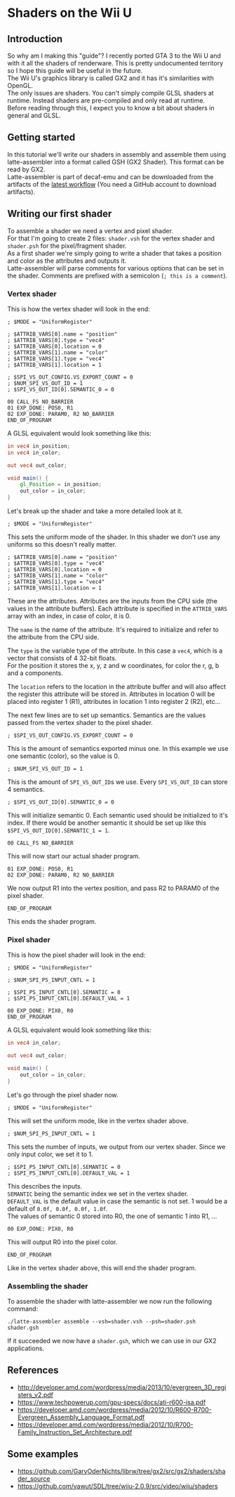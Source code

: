# Shaders on the Wii U

## Introduction
So why am I making this "guide"? I recently ported GTA 3 to the Wii U and with it all the shaders of renderware. This is pretty undocumented territory so I hope this guide will be useful in the future.  
The Wii U's graphics library is called GX2 and it has it's similarities with OpenGL.  
The only issues are shaders. You can't simply compile GLSL shaders at runtime. Instead shaders are pre-compiled and only read at runtime.  
Before reading through this, I expect you to know a bit about shaders in general and GLSL.

## Getting started
In this tutorial we'll write our shaders in assembly and assemble them using latte-assembler into a format called GSH (GX2 Shader). This format can be read by GX2.  
Latte-assembler is part of decaf-emu and can be downloaded from the artifacts of the [latest workflow](https://github.com/decaf-emu/decaf-emu/actions) (You need a GitHub account to download artifacts).

## Writing our first shader
To assemble a shader we need a vertex and pixel shader.  
For that I'm going to create 2 files: `shader.vsh` for the vertex shader and `shader.psh` for the pixel/fragment shader.  
As a first shader we're simply going to write a shader that takes a position and color as the attributes and outputs it.    
Latte-assembler will parse comments for various options that can be set in the shader. Comments are prefixed with a semicolon (`; this is a comment`).  

### Vertex shader

This is how the vertex shader will look in the end:  
```
; $MODE = "UniformRegister"

; $ATTRIB_VARS[0].name = "position"
; $ATTRIB_VARS[0].type = "vec4"
; $ATTRIB_VARS[0].location = 0
; $ATTRIB_VARS[1].name = "color"
; $ATTRIB_VARS[1].type = "vec4"
; $ATTRIB_VARS[1].location = 1

; $SPI_VS_OUT_CONFIG.VS_EXPORT_COUNT = 0
; $NUM_SPI_VS_OUT_ID = 1
; $SPI_VS_OUT_ID[0].SEMANTIC_0 = 0

00 CALL_FS NO_BARRIER
01 EXP_DONE: POS0, R1
02 EXP_DONE: PARAM0, R2 NO_BARRIER
END_OF_PROGRAM
```

A GLSL equivalent would look something like this:
```glsl
in vec4 in_position;
in vec4 in_color;

out vec4 out_color;

void main() {
	gl_Position = in_position;
	out_color = in_color;
}
```

Let's break up the shader and take a more detailed look at it.  
  
```
; $MODE = "UniformRegister"
```
This sets the uniform mode of the shader. In this shader we don't use any uniforms so this doesn't really matter.  

```
; $ATTRIB_VARS[0].name = "position"
; $ATTRIB_VARS[0].type = "vec4"
; $ATTRIB_VARS[0].location = 0
; $ATTRIB_VARS[1].name = "color"
; $ATTRIB_VARS[1].type = "vec4"
; $ATTRIB_VARS[1].location = 1
```
These are the attributes. Attributes are the inputs from the CPU side (the values in the attribute buffers). Each attribute is specified in the `ATTRIB_VARS` array with an index, in case of color, it is 0.  

The `name` is the name of the attribute. It's required to initialize and refer to the attribute from the CPU side.  

The `type` is the variable type of the attribute. In this case a `vec4`, which is a vector that consists of 4 32-bit floats.  
For the position it stores the x, y, z and w coordinates, for color the r, g, b and a components.

The `location` refers to the location in the attribute buffer and will also affect the register this attribute will be stored in. Attributes in location 0 will be placed into register 1 (R1), attributes in location 1 into register 2 (R2), etc...  

The next few lines are to set up semantics. Semantics are the values passed from the vertex shader to the pixel shader.
```
; $SPI_VS_OUT_CONFIG.VS_EXPORT_COUNT = 0
```
This is the amount of semantics exported minus one. In this example we use one semantic (color), so the value is 0.
```
; $NUM_SPI_VS_OUT_ID = 1
```
This is the amount of `SPI_VS_OUT_ID`s we use. Every `SPI_VS_OUT_ID` can store 4 semantics.

```
; $SPI_VS_OUT_ID[0].SEMANTIC_0 = 0
```
This will initialize semantic 0. Each semantic used should be initialized to it's index. If there would be another semantic it should be set up like this `$SPI_VS_OUT_ID[0].SEMANTIC_1 = 1`.

```
00 CALL_FS NO_BARRIER
```
This will now start our actual shader program.

```
01 EXP_DONE: POS0, R1
02 EXP_DONE: PARAM0, R2 NO_BARRIER
```
We now output R1 into the vertex position, and pass R2 to PARAM0 of the pixel shader.

```
END_OF_PROGRAM
```
This ends the shader program.

### Pixel shader
This is how the pixel shader will look in the end:
```
; $MODE = "UniformRegister"

; $NUM_SPI_PS_INPUT_CNTL = 1

; $SPI_PS_INPUT_CNTL[0].SEMANTIC = 0
; $SPI_PS_INPUT_CNTL[0].DEFAULT_VAL = 1

00 EXP_DONE: PIX0, R0
END_OF_PROGRAM
```

A GLSL equivalent would look something like this:
```glsl
in vec4 in_color;

out vec4 out_color;

void main() {
	out_color = in_color;
}
```

Let's go through the pixel shader now.

```
; $MODE = "UniformRegister"
```
This will set the uniform mode, like in the vertex shader above.

```
; $NUM_SPI_PS_INPUT_CNTL = 1
```
This sets the number of inputs, we output from our vertex shader. Since we only input color, we set it to 1.

```
; $SPI_PS_INPUT_CNTL[0].SEMANTIC = 0
; $SPI_PS_INPUT_CNTL[0].DEFAULT_VAL = 1
```
This describes the inputs.  
`SEMANTIC` being the semantic index we set in the vertex shader.  
`DEFAULT_VAL` is the default value in case the semantic is not set. 1 would be a default of `0.0f, 0.0f, 0.0f, 1.0f`.  
The values of semantic 0 stored into R0, the one of semantic 1 into R1, ...

```
00 EXP_DONE: PIX0, R0
```
This will output R0 into the pixel color.

```
END_OF_PROGRAM
```
Like in the vertex shader above, this will end the shader program.

### Assembling the shader
To assemble the shader with latte-assembler we now run the following command:
```
./latte-assembler assemble --vsh=shader.vsh --psh=shader.psh shader.gsh
```
If it succeeded we now have a `shader.gsh`, which we can use in our GX2 applications.

## References
- http://developer.amd.com/wordpress/media/2013/10/evergreen_3D_registers_v2.pdf
- https://www.techpowerup.com/gpu-specs/docs/ati-r600-isa.pdf
- https://developer.amd.com/wordpress/media/2012/10/R600-R700-Evergreen_Assembly_Language_Format.pdf
- https://developer.amd.com/wordpress/media/2012/10/R700-Family_Instruction_Set_Architecture.pdf

## Some examples
- https://github.com/GaryOderNichts/librw/tree/gx2/src/gx2/shaders/shader_source
- https://github.com/yawut/SDL/tree/wiiu-2.0.9/src/video/wiiu/shaders
